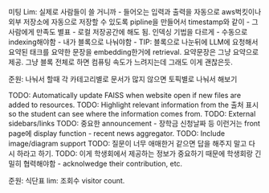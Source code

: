 미팅 Lim: 실제로 사람들이 쓸 거니까 - 들어오는 입력과 출력을 자동으로 aws벅킷이나 외부 저장소에 자동으로 저장할 수 있도록 pipline을 만들어서 timestamp와 같이 - 그 사람에게 만족도 별표 - 로컬 저장공간에 해도 됨. 인덱싱 기법을 다르게 - 수동으로 indexing해야함 - 내가 블록으로 나눠야함 - TIP: 블록으로 나눈뒤에 LLM에 요청해서 요약된 태크를 요약한 문장을 embedding한거에 retrieval. 요약문장은 그냥 요약으로 제공. 그냥 블록 전체로 하면 컴퓨팅 속도가 느려지는데 그래도 이게 괜찮은듯. 

준원: 나눠서 할때 각 카테고리별로 문서가 많지 않으면 토픽별로 나눠서 해보기

TODO: Automatically update FAISS when website open if new files are added to resources. 
TODO: Highlight relevant information from the 출처 표시 so the student can see where the information comes from. 
TODO: External sidebars/links
TODO: 중요한 announcement - 장학금 신청날짜 등 이런거는 front page에 display function - recent news aggregator.
TODO: Include image/diagram support 
TODO: 질문이 너무 애매한거 같으면 답을 해주지 말고 다시 하라고 하기.
TODO: 이게 학생회에서 제공하는 정보가 중요하기 때문에 학생회랑 긴밀히 협력해야함 - acknolwedge their contribution, etc.

준원: 식단표
lim: 조회수 visitor count. 


